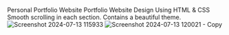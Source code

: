 Personal Portfolio Website 
Portfolio Website Design Using HTML & CSS
Smooth scrolling in each section.
Contains a beautiful theme.
![Screenshot 2024-07-13 115933](https://github.com/user-attachments/assets/0c19e1cc-6702-40c2-bf79-8007fdd04d84)
![Screenshot 2024-07-13 120021 - Copy](https://github.com/user-attachments/assets/db4dc7f1-236e-4ac4-bbfa-06bc77092785)
